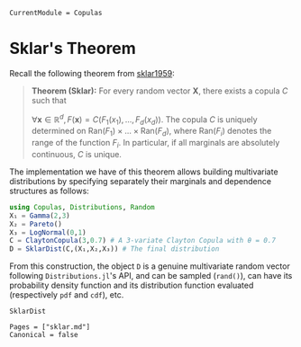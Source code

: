 ```@meta
CurrentModule = Copulas
```

# Sklar's Theorem

Recall the following theorem from [sklar1959](@cite): 

> **Theorem (Sklar):** For every random vector $\bm X$, there exists a copula $C$ such that 
>
> $\forall \bm x\in \mathbb R^d, F(\bm x) = C(F_{1}(x_{1}),...,F_{d}(x_{d})).$
> The copula $C$ is uniquely determined on $\mathrm{Ran}(F_{1}) \times ... \times \mathrm{Ran}(F_{d})$, where $\mathrm{Ran}(F_i)$ denotes the range of the function $F_i$. In particular, if all marginals are absolutely continuous, $C$ is unique.


The implementation we have of this theorem allows building multivariate distributions by specifying separately their marginals and dependence structures as follows:


```julia
using Copulas, Distributions, Random
X₁ = Gamma(2,3)
X₂ = Pareto()
X₃ = LogNormal(0,1)
C = ClaytonCopula(3,0.7) # A 3-variate Clayton Copula with θ = 0.7
D = SklarDist(C,(X₁,X₂,X₃)) # The final distribution
```

From this construction, the object `D` is a genuine multivariate random vector following `Distributions.jl`'s API, and can be sampled (`rand()`), can have its probability density function and its distribution function evaluated (respectively `pdf` and `cdf`), etc.


```@docs
SklarDist
```

```@bibliography
Pages = ["sklar.md"]
Canonical = false
```